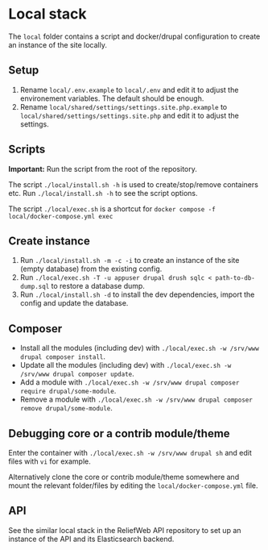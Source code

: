 # Local stack

The `local` folder contains a script and docker/drupal configuration to create an instance of the site locally.

## Setup

1. Rename `local/.env.example` to `local/.env` and edit it to adjust the environement variables. The default should be enough.
2. Rename `local/shared/settings/settings.site.php.example` to `local/shared/settings/settings.site.php` and edit it to adjust the settings.

## Scripts

**Important:** Run the script from the root of the repository.

The script `./local/install.sh -h` is used to create/stop/remove containers etc. Run `./local/install.sh -h` to see the script options.

The script `./local/exec.sh` is a shortcut for `docker compose -f local/docker-compose.yml exec`

## Create instance

1. Run `./local/install.sh -m -c -i` to create an instance of the site (empty database) from the existing config.
2. Run `./local/exec.sh -T -u appuser drupal drush sqlc < path-to-db-dump.sql` to restore a database dump.
3. Run `./local/install.sh -d` to install the dev dependencies, import the config and update the database.

## Composer

- Install all the modules (including dev) with `./local/exec.sh -w /srv/www drupal composer install`.
- Update all the modules (including dev) with `./local/exec.sh -w /srv/www drupal composer update`.
- Add a module with `./local/exec.sh -w /srv/www drupal composer require drupal/some-module`.
- Remove a module with `./local/exec.sh -w /srv/www drupal composer remove drupal/some-module`.

## Debugging core or a contrib module/theme

Enter the container with `./local/exec.sh -w /srv/www drupal sh` and edit files with `vi` for example.

Alternatively clone the core or contrib module/theme somewhere and mount the relevant folder/files by editing the `local/docker-compose.yml` file.

## API

See the similar local stack in the ReliefWeb API repository to set up an instance of the API and its Elasticsearch backend.
